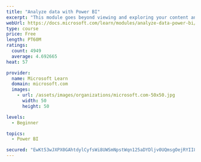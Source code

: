 ```yaml
---
title: "Analyze data with Power BI"
excerpt: "This module goes beyond viewing and exploring your content and explains how to interact with it by working with reports and dashboards to uncover and share new business insights."
webUrl: https://docs.microsoft.com/learn/modules/analyze-data-power-bi/
type: course
price: Free
length: PT60M
ratings:
  count: 4949
  average: 4.692665
heat: 57

provider:
  name: Microsoft Learn
  domain: microsoft.com
  images:
    - url: /assets/images/organizations/microsoft.com-50x50.jpg
      width: 50
      height: 50

levels:
  - Beginner

topics:
  - Power BI

secured: "EwKt53wJXPX0GAhtdylCyfsWi8UWSmNpstWqn125aDYDljv0UQmsgOejRYII8s28RMkaM9XWPLhFhmcM9pXdhclhckC1tUo3PL40/h9ZIwJvHxnr+rJh8sUaW9MBSY8ExWgwhmCIc1r6svZXO+neBSP7cWb4k/KUjrY8uovixHgutqVq8vB2rQzi6UHh3e+cydq+z3nUHzZ+zVnR1GukkmkLe8gPNb00utV16EZy1PiA+9Lksd6WWOSHgSM2PZZqzlPoGuRl+LUtPT9R0vDjwWtxH6m2AWfgS+mNhkh9EaECBjqrOG4ulOXXuUDacZNPZrIo8FJbXdTNa4bgLItpZitUDPJ1ZM3c2AAjKYokwHPBb1xMXyfl9kbsW1XEJS2YPytVmDYMjVx7H6gkos4lagPRNnzSOt+xpQ9SgVDddMs=;JRJ/Aa3hzch7Rwu3HkY9bw=="
---
```


